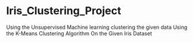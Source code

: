 # Iris_Clustering_Project
Using the Unsupervised Machine learning clustering the given data Using the K-Means Clustering Algorithm On the Given Iris Dataset
